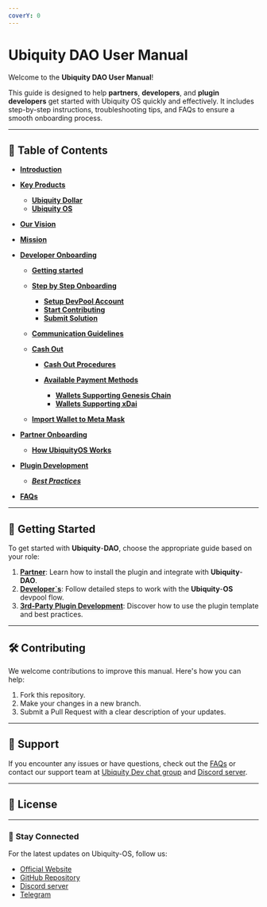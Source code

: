 ```yaml
---
coverY: 0
---
```


# Ubiquity DAO User Manual

Welcome to the **Ubiquity DAO User Manual**!&#x20;

This guide is designed to help **partners**, **developers**, and **plugin developers** get started with Ubiquity OS quickly and effectively. It includes step-by-step instructions, troubleshooting tips, and FAQs to ensure a smooth onboarding process.

---

## 📖 **Table of Contents**

- [**Introduction**](Introduction.md)
- [**Key Products**](./key-products/README.md)
  - [**Ubiquity Dollar**](./key-products/ubiquity-dollar/README.md)
  - [**Ubiquity OS**](./key-products/ubiquity-os/README.md)
- [**Our Vision**](/our-vision.md)
- [**Mission**](/mission.md)

- [**Developer Onboarding**](./Developer-Onboarding/Guide.md)

  - [**Getting started**](./Developer_Onboarding/getting-started/README.md)
  - [**Step by Step Onboarding**](../Developer_Onboarding/getting-started/step-by-step-onboarding/README.md)
    - [**Setup DevPool Account**](../Developer_Onboarding/getting-started/step-by-step-onboarding/setup-devpool-account.md)
    - [**Start Contributing**](../Developer_Onboarding/getting-started/step-by-step-onboarding/start-contributing.md)
    - [**Submit Solution**](../Developer_Onboarding/getting-started/step-by-step-onboarding/tasks-management.md)
  - [**Communication Guidelines**](./Developer_Onboarding/communication-guidelines.md)
  - [**Cash Out**](./Developer_Onboarding/cash-out/README.md)

    - [**Cash Out Procedures**](./Developer_Onboarding/cash-out/cash-out-procedures.md)
    - [**Available Payment Methods**](./Developer_Onboarding/cash-out/available-payment-methods/README.md)

      - [**Wallets Supporting Genesis Chain**](./Developer_Onboarding/cash-out/available-payment-methods/wallets-supporting-genesis-chain.md)
      - [**Wallets Supporting xDai**](./Developer_Onboarding/cash-out/available-payment-methods/wallets-supporting-xdai.md)

  - [**Import Wallet to Meta Mask**](./Developer_Onboarding/cash-out/import-wallet-to-meta-mask.md)

- [**Partner Onboarding**](./partner-onboarding/README.md)
  - [**How UbiquityOS Works**](./Partner-Onboarding/how-ubiquityos-works.mdmd)
- [**Plugin Development**]()
  - [_**Best Practices**_](./Plugin-Development/Best-Practices.md)
- [**FAQs**](./frequently-asked-questions-faq.md)

---

## 🚀 **Getting Started**

To get started with **Ubiquity**-**DAO**, choose the appropriate guide based on your role:

1. [**Partner**](partner-onboarding/how-ubiquityos-works.md): Learn how to install the plugin and integrate with **Ubiquity**-**DAO**.
2. [**Developer\`s**](Developer-Onboarding/Guide.md): Follow detailed steps to work with the **Ubiquity**-**OS** devpool flow.
3. [**3rd-Party Plugin Development**](broken-reference): Discover how to use the plugin template and best practices.

---

## 🛠️ **Contributing**

We welcome contributions to improve this manual. Here's how you can help:

1. Fork this repository.
2. Make your changes in a new branch.
3. Submit a Pull Request with a clear description of your updates.

---

## 📩 **Support**

If you encounter any issues or have questions, check out the [FAQs](/frequently-asked-questions-faq.md) or contact our support team at [Ubiquity Dev chat group](https://t.me/UbiquityDAO) and [Discord server](https://discord.com/invite/SjymJ5maJ4).

---

## 📄 **License**

---

### 🌟 **Stay Connected**

For the latest updates on Ubiquity-OS, follow us:

- [Official Website](https://ubq.fi/)
- [GitHub Repository](https://github.com/ubiquity-os/)
- [Discord server](https://discord.com/invite/SjymJ5maJ4)
- [Telegram](https://t.me/UbiquityDAO)
